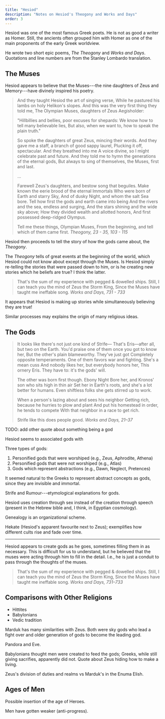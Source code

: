```yaml
---
title: "Hesiod"
description: "Notes on Hesiod's Theogony and Works and Days"
order: 3
---
```


Hesiod was one of the most famous Greek poets.  He is not as good a writer as Homer. Still, the ancients often grouped him with Homer as one of the main proponents of the early Greek worldview.

He wrote two short epic poems,  _The Theogony_ and _Works and Days_.  Quotations and line numbers are from the Stanley Lombardo translation.

## The Muses

Hesiod appears to believe that the Muses---the nine daughters of Zeus and Memory---have divinely inspired his poetry.

<blockquote class="poetry">And they taught Hesiod the art of singing verse,
While he pastured his lambs on holy Helikon's slopes.
And this was the very first thing they told me,
The Olympian Muses, daughters of Zeus Aegisholder:

"Hillbillies and bellies, poor excuses for shepards:
We know how to tell many believable lies,
But also, when we want to, how to speak the plain truth."

So spoke the daughters of great Zeus, mincing their words.
And they gave me a staff, a branch of good sappy laurel,
Plucking it off, spectacular.  And they breathed into me
A voice divine, so I might celebrate past and future.
And they told me to hymn the generations of the eternal gods,
But always to sing of themselves, the Muses, first and last.

...

Farewell Zeus's daughters, and bestow song that beguiles.
Make known the eerie brood of the eternal Immortals
Who were born of Earth and starry Sky,
And of dusky Night, and whom the salt Sea bore.
Tell how first the gods and earth came into being
And the rivers and the sea, endless and surging,
And the stars shining and the wide sky above;
How they divided wealth and allotted honors,
And first possessed deep-ridged Olympus.

Tell me these things, Olympian Muses,
From the beginning, and tell which of them came first.
<cite>Theogony, 23 - 35, 103 - 115</cite></blockquote>

Hesiod then proceeds to tell the story of how the gods came about, the _Theogony_.

The _Theogony_ tells of great events at the beginning of the world, which Hesiod could not know about except through the Muses.  Is Hesiod simply re-telling the stories that were passed down to him, or is he creating new stories which he beliefs are true?  I think the latter.

<blockquote class="poetry">That's the sum of my experience with pegged & dowelled ships.
Still, I can teach you the mind of Zeus the Storm King,
Since the Muses have taught me ineffable song.
<cite>Works and Days, 731 - 733</cite></blockquote>

It appears that Hesiod is making up stories while simultaneously believing they are true!

Similar processes may explains the origin of many religious ideas.

## The Gods

<blockquote class="poetry">It looks like there's not just one kind of Strife—
That's Eris—after all, but two on the Earth.
You'd praise one of them once you got to know her,
But the other's plain blameworthy.  They've just got
Completely opposite temperaments.
One of them favors war and fighting. She's a mean cuss
And nobody likes her, but everybody honors her,
This ornery Eris.  They have to: it's the gods' will.

The other was born first though.  Ebony Night
Bore her, and Kronos' son who sits high in thin air
Set her in Earth's roots, and she's a lot better for humans.
Even shiftless folks she gets stirred up to work.

When a person's lazing about and sees his neighbor
Getting rich, because he hurries to plow and plant
And put his homestead in order, he tends to compete
With that neighbor in a race to get rich.

Strife like this does people good.
<cite>Works and Days, 21–37</cite></blockquote>

TODO: add other quote about something being a god

Hesiod seems to associated gods with

Three types of gods:

1. Personified gods that were worshiped (e.g., Zeus, Aphrodite, Athena)
2. Personified gods that were not worshiped (e.g., Atlas)
3. Gods which represent abstractions (e.g., Dawn, Neglect, Pretences)

It seemed natural to the Greeks to represent abstract concepts as gods, since they are invisible and immortal.

Strife and Rumour---etymological explanations for gods.

Hesiod uses creation through sex instead of the creation through speech (present in the Hebrew bible and, I think, in Egyptian cosmology).

Genealogy is an organizational scheme.

Hekate (Hesiod's apparent favourite next to Zeus); exemplifies how different cults rise and fade over time.

---

Hesiod appears to create gods as he goes, sometimes filling them in as necessary.  This is difficult for us to understand, but he believed that the muses were acting through him to fill in the detail.  I.e., he is just a conduit to pass through the thoughts of the muses.

<blockquote class="poetry">That's the sum of my experience with pegged & dowelled ships.
Still, I can teach you the mind of Zeus the Storm King,
Since the Muses have taught me ineffable song.
<cite>Works and Days, 731–733</cite></blockquote>

## Comparisons with Other Religions

- Hittites
- Babylonians
- Vedic tradition

Marduk has many similarities with Zeus.  Both were sky gods who lead a fight over and older generation of gods to become the leading god.

Pandora and Eve.

Babylonians thought men were created to feed the gods; Greeks, while still giving sacrifies, apparently did not.  Quote about Zeus hiding how to make a living.

Zeus's division of duties and realms vs Marduk's in the Enuma Elish.

## Ages of Men

Possible insertion of the age of Heroes.

Men have gotten weaker (anti-progress).

